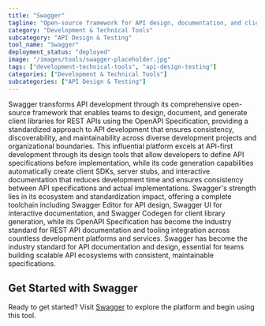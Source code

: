 ```yaml
---
title: "Swagger"
tagline: "Open-source framework for API design, documentation, and client generation"
category: "Development & Technical Tools"
subcategory: "API Design & Testing"
tool_name: "Swagger"
deployment_status: "deployed"
image: "/images/tools/swagger-placeholder.jpg"
tags: ["development-technical-tools", "api-design-testing"]
categories: ["Development & Technical Tools"]
subcategories: ["API Design & Testing"]
---
```

Swagger transforms API development through its comprehensive open-source framework that enables teams to design, document, and generate client libraries for REST APIs using the OpenAPI Specification, providing a standardized approach to API development that ensures consistency, discoverability, and maintainability across diverse development projects and organizational boundaries. This influential platform excels at API-first development through its design tools that allow developers to define API specifications before implementation, while its code generation capabilities automatically create client SDKs, server stubs, and interactive documentation that reduces development time and ensures consistency between API specifications and actual implementations. Swagger's strength lies in its ecosystem and standardization impact, offering a complete toolchain including Swagger Editor for API design, Swagger UI for interactive documentation, and Swagger Codegen for client library generation, while its OpenAPI Specification has become the industry standard for REST API documentation and tooling integration across countless development platforms and services. Swagger has become the industry standard for API documentation and design, essential for teams building scalable API ecosystems with consistent, maintainable specifications.

## Get Started with Swagger

Ready to get started? Visit [Swagger](https://swagger.io) to explore the platform and begin using this tool.